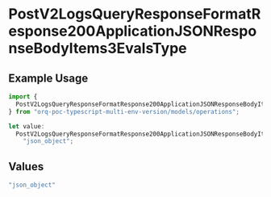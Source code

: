 # PostV2LogsQueryResponseFormatResponse200ApplicationJSONResponseBodyItems3EvalsType

## Example Usage

```typescript
import {
  PostV2LogsQueryResponseFormatResponse200ApplicationJSONResponseBodyItems3EvalsType,
} from "orq-poc-typescript-multi-env-version/models/operations";

let value:
  PostV2LogsQueryResponseFormatResponse200ApplicationJSONResponseBodyItems3EvalsType =
    "json_object";
```

## Values

```typescript
"json_object"
```